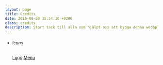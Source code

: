 ```yaml
---
layout: page
title: Credits
date: 2016-08-29 15:54:10 +0200
class: credits
description: Stort tack till alla som hjälpt oss att bygga denna webbplats
---
```

<section class="hero">
  <ul>
    <li>
      <h6>Icons</h6>
      <a href="//thenounproject.com/search/?q=call&i=584740"></a>
      <a href="//thenounproject.com/term/water/372939/">Logo</a>
      <a href="//thenounproject.com/search/?q=menu&i=532819">Menu</a>
    </li>
  </ul>
</section>